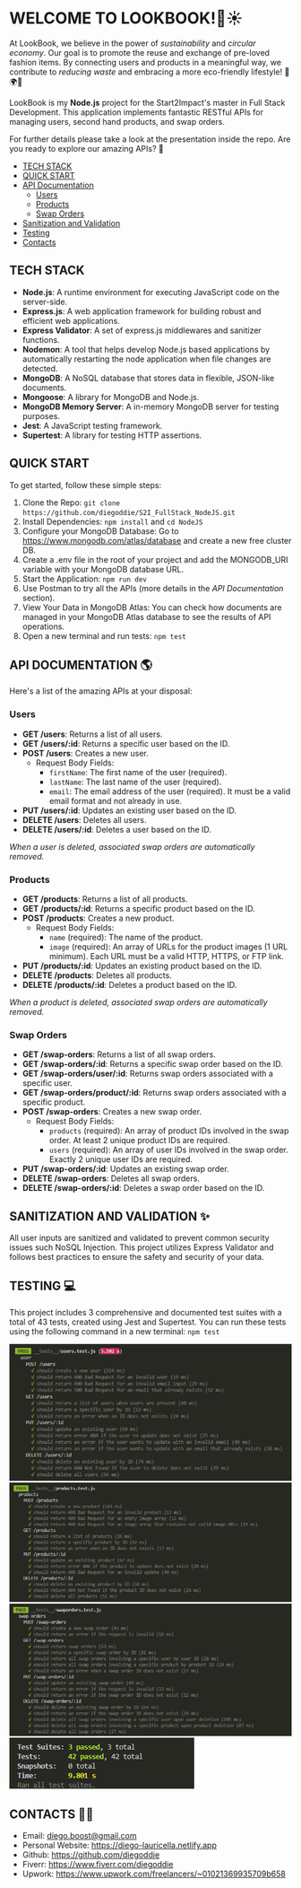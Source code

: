 # WELCOME TO LOOKBOOK!👕☀️
At LookBook, we believe in the power of *sustainability* and *circular economy*. Our goal is to promote the reuse and exchange of pre-loved fashion items. By connecting users and products in a meaningful way, we contribute to *reducing waste* and embracing a more eco-friendly lifestyle! 💚🌍👗

LookBook is my **Node.js** project for the Start2Impact's master in Full Stack Development. This application implements fantastic RESTful APIs for managing users, second hand products, and swap orders.

For further details please take a look at the presentation inside the repo.
Are you ready to explore our amazing APIs? 🎉

- [TECH STACK](#tech-stack)
- [QUICK START](#quick-start)
- [API Documentation](#api-documentation)
  - [Users](#users)
  - [Products](#products)
  - [Swap Orders](#swap-orders)
- [Sanitization and Validation](#sanitization-and-validation)
- [Testing](#testing)
- [Contacts](#contacts)

## TECH STACK
- **Node.js**: A runtime environment for executing JavaScript code on the server-side.
- **Express.js**: A web application framework for building robust and efficient web applications.
- **Express Validator**: A set of express.js middlewares and sanitizer functions.
- **Nodemon**: A tool that helps develop Node.js based applications by automatically restarting the node application when file changes are detected.
- **MongoDB**: A NoSQL database that stores data in flexible, JSON-like documents.
- **Mongoose**: A library for MongoDB and Node.js.
- **MongoDB Memory Server**: A in-memory MongoDB server for testing purposes.
- **Jest**: A JavaScript testing framework.
- **Supertest**: A library for testing HTTP assertions.

## QUICK START
To get started, follow these simple steps:

1. Clone the Repo: `git clone https://github.com/diegoddie/S2I_FullStack_NodeJS.git`
2. Install Dependencies: `npm install` and `cd NodeJS`
3. Configure your MongoDB Database: Go to https://www.mongodb.com/atlas/database and create a new free cluster DB. 
4. Create a .env file in the root of your project and add the MONGODB_URI variable with your MongoDB database URL.
5. Start the Application: `npm run dev`
6. Use Postman to try all the APIs (more details in the *API Documentation* section).
7. View Your Data in MongoDB Atlas: You can check how documents are managed in your MongoDB Atlas database to see the results of API operations.
8. Open a new terminal and run tests: `npm test`

## API DOCUMENTATION 🌎
Here's a list of the amazing APIs at your disposal:

### Users 
- **GET /users**: Returns a list of all users.
- **GET /users/:id**: Returns a specific user based on the ID.
- **POST /users**: Creates a new user.
    - Request Body Fields:
        - `firstName`: The first name of the user (required).
        - `lastName`: The last name of the user (required).
        - `email`: The email address of the user (required). It must be a valid email format and not already in use.
- **PUT /users/:id**: Updates an existing user based on the ID.
- **DELETE /users**: Deletes all users.
- **DELETE /users/:id**: Deletes a user based on the ID.

*When a user is deleted, associated swap orders are automatically removed.*

### Products 
- **GET /products**: Returns a list of all products.
- **GET /products/:id**: Returns a specific product based on the ID.
- **POST /products**: Creates a new product.
    - Request Body Fields:
        - `name` (required): The name of the product.
        - `image` (required): An array of URLs for the product images (1 URL minimum). Each URL must be a valid HTTP, HTTPS, or FTP link.
- **PUT /products/:id**: Updates an existing product based on the ID.
- **DELETE /products**: Deletes all products.
- **DELETE /products/:id**: Deletes a product based on the ID.

*When a product is deleted, associated swap orders are automatically removed.*

### Swap Orders
- **GET /swap-orders**: Returns a list of all swap orders.
- **GET /swap-orders/:id**: Returns a specific swap order based on the ID.
- **GET /swap-orders/user/:id**: Returns swap orders associated with a specific user.
- **GET /swap-orders/product/:id**: Returns swap orders associated with a specific product.
- **POST /swap-orders**: Creates a new swap order.
    - Request Body Fields:
        - `products` (required): An array of product IDs involved in the swap order. At least 2 unique product IDs are required.
        - `users` (required): An array of user IDs involved in the swap order. Exactly 2 unique user IDs are required.
- **PUT /swap-orders/:id**: Updates an existing swap order.
- **DELETE /swap-orders**: Deletes all swap orders.
- **DELETE /swap-orders/:id**: Deletes a swap order based on the ID.

## SANITIZATION AND VALIDATION ✨
All user inputs are sanitized and validated to prevent common security issues such NoSQL Injection. This project utilizes Express Validator and follows best practices to ensure the safety and security of your data.

## TESTING 💻
This project includes 3 comprehensive and documented test suites with a total of 43 tests, created using Jest and Supertest. You can run these tests using the following command in a new terminal:
`npm test`

![User Tests](images/user_test.png)
![Products Tests](images/products_test.png)
![Swap Order Tests](images/swaporders_test.png)
![Tests successfully completed](images/tests_completed.png)

## CONTACTS 👋🏻
- Email: diego.boost@gmail.com
- Personal Website: https://diego-lauricella.netlify.app
- Github: https://github.com/diegoddie
- Fiverr: https://www.fiverr.com/diegoddie 
- Upwork: https://www.upwork.com/freelancers/~01021369935709b658 
